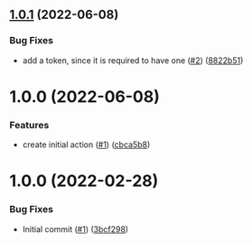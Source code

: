 ## [1.0.1](https://github.com/catalystsquad/action-upload-chart-registry/compare/v1.0.0...v1.0.1) (2022-06-08)


### Bug Fixes

* add a token, since it is required to have one ([#2](https://github.com/catalystsquad/action-upload-chart-registry/issues/2)) ([8822b51](https://github.com/catalystsquad/action-upload-chart-registry/commit/8822b51c91df8cecd1ddffd1d35ea6f5f218324a))

# 1.0.0 (2022-06-08)


### Features

* create initial action ([#1](https://github.com/catalystsquad/action-upload-chart-registry/issues/1)) ([cbca5b8](https://github.com/catalystsquad/action-upload-chart-registry/commit/cbca5b883d810df08b510f9ec9e31b87d634e31a))

# 1.0.0 (2022-02-28)


### Bug Fixes

* Initial commit ([#1](https://github.com/catalystsquad/action-composite-action-template/issues/1)) ([3bcf298](https://github.com/catalystsquad/action-composite-action-template/commit/3bcf298630471c46d9f9a1f3a24c2c15342e1855))
